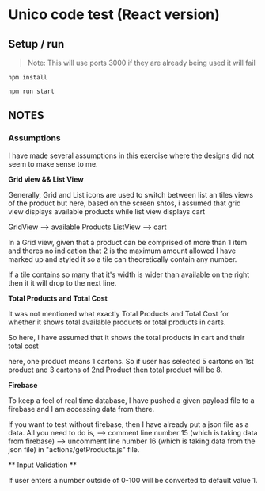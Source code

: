 # Unico code test (React version)

## Setup / run

> Note:
> This will use ports 3000
> if they are already being used it will fail


`npm install`

`npm run start`

## NOTES

### Assumptions

I have made several assumptions in this exercise where the designs did not seem to make sense to me.

**Grid view && List View**

Generally, Grid and List icons are used to switch between list an tiles views of the product but here, based on the screen shtos, i assumed that grid view displays available products while list view displays cart

GridView --> available Products
ListView --> cart

In a Grid view, given that a product can be comprised of more than 1 item and theres no indication that 2 is the maximum amount allowed I have marked up and styled it so a tile can theoretically contain any number.

If a tile contains so many that it's width is wider than available on the right then it it will drop to the next line.

**Total Products and Total Cost**

It was not mentioned what exactly Total Products and Total Cost for whether it shows total available products or total products in carts. 

So here, I have assumed that it shows the total products in cart and their total cost

here, one product means 1 cartons. So if user has selected 5 cartons on 1st product and 3 cartons of 2nd Product then total product will be 8.



**Firebase**

To keep a feel of real time database, I have pushed a given payload file to a firebase and I am accessing data from there. 

If you want to test without firebase, then I have already put a json file as a data.
All you need to do is, 
--> comment line number 15   (which is taking data from firebase)
--> uncomment line number 16 (which is taking data from the json file)
in "actions/getProducts.js" file.


** Input Validation **

If user enters a number outside of 0-100 will be converted to default value 1.



